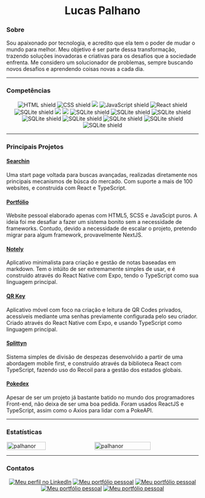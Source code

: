 <!-- https://dev.to/envoy_/150-badges-for-github-pnk#github-stats -->

<h1 align="center">Lucas Palhano</h1>

### Sobre
Sou apaixonado por tecnologia, e acredito que ela tem o poder de mudar o mundo para melhor. Meu objetivo é ser parte dessa transformação, trazendo soluções inovadoras e criativas para os desafios que a sociedade enfrenta. Me considero um solucionador de problemas, sempre buscando novos desafios e aprendendo coisas novas a cada dia.

---

### Competências
<p align="center">
  <img src="https://img.shields.io/badge/HTML5-E34F26?style=for-the-badge&logo=html5&logoColor=white" alt="HTML shield">
  <img src="https://img.shields.io/badge/CSS3-1572B6?style=for-the-badge&logo=css3&logoColor=white" alt="CSS shield">
  <img src="https://img.shields.io/badge/sass-CC6699?style=for-the-badge&logo=sass&logoColor=white"/>
  <img src="https://img.shields.io/badge/JavaScript-F7DF1E?style=for-the-badge&logo=javascript&logoColor=black" alt="JavaScript shield">
  <img src="https://img.shields.io/badge/React-20232A?style=for-the-badge&logo=react&logoColor=61DAFB" alt="React shield"/>
  <img src="https://img.shields.io/badge/SQLite3-07405E?style=for-the-badge&logo=sqlite&logoColor=white" alt="SQLite shield" />
  <img src="https://img.shields.io/badge/styled components-3C3C3C?style=for-the-badge&logo=styled-components&logoColor=DB7093">
  <img src="https://img.shields.io/badge/axios-ffffff?style=for-the-badge&logo=axios&logoColor=5A29E4">
  <img src="https://img.shields.io/badge/Figma-F24E1E?style=for-the-badge&logo=figma&logoColor=white" alt="SQLite shield" />
  <img src="https://img.shields.io/badge/GIT-E44C30?style=for-the-badge&logo=git&logoColor=white" alt="SQLite shield" />
  <img src="https://img.shields.io/badge/GitHub-100000?style=for-the-badge&logo=github&logoColor=white" alt="SQLite shield" />
  <img src="https://img.shields.io/badge/TypeScript-007ACC?style=for-the-badge&logo=typescript&logoColor=white" alt="SQLite shield" />
  <img src="https://img.shields.io/badge/Python-3776AB?style=for-the-badge&logo=python&logoColor=white" alt="SQLite shield" />   
  <img src="https://img.shields.io/badge/React_Native-20232A?style=for-the-badge&logo=react&logoColor=61DAFB" alt="SQLite shield" />
  <img src="https://img.shields.io/badge/MySQL-00000F?style=for-the-badge&logo=mysql&logoColor=white" alt="SQLite shield" />
  <img src="https://img.shields.io/badge/Java-ED8B00?style=for-the-badge&logo=openjdk&logoColor=white" alt="SQLite shield" />
</p>

---

### Principais Projetos
#### [Searchin](https://searchin-beta.vercel.app/)
Uma start page voltada para buscas avançadas, realizadas diretamente nos principais mecanismos de búsca do mercado. Com suporte a mais de 100 websites, e construida com React e TypeScript.
#### [Portfólio](https://lucaspalhano.com.br/)
Website pessoal elaborado apenas com HTML5, SCSS e JavaScipt puros. A ideia foi me desafiar a fazer um sistema bonito sem a necessidade de frameworks. Contudo, devido a necessidade de escalar o projeto, pretendo migrar para algum framework, provavelmente NextJS.
#### [Notely](https://github.com/Palhanor/Notely)
Aplicativo minimalista para criação e gestão de notas baseadas em markdown. Tem o intúito de ser extremamente simples de usar, e é construído através do React Native com Expo, tendo o TypeScript como sua linguagem principal.
#### [QR Key](https://github.com/Palhanor/QR-Key)
Aplicativo móvel com foco na criação e leitura de QR Codes privados, acessíveis mediante uma senhas previamente configurada pelo seu criador. Criado através do React Native com Expo, e usando TypeScript como linguagem principal.
#### [Splittyn](https://palhanor.github.io/Splittyn/)
Sistema simples de divisão de despezas desenvolvido a partir de uma abordagem mobile first, e construído através da biblioteca React com TypeScript, fazendo uso do Recoil para a gestão dos estados globais.
#### [Pokedex](https://palhanor.github.io/Pokedex/)
Apesar de ser um projeto já bastante batido no mundo dos programadores Front-end, não deixa de ser uma boa pedida. Foram usados ReactJS e TypeScript, assim como o Axios para lidar com a PokeAPI.

---

### Estatísticas

<p style="display: flex; justify-content: space-around">
<img src="https://github-readme-stats.vercel.app/api/top-langs?username=palhanor&show_icons=true&theme=dark&title_color=ffffff&text_color=ffffff&locale=en&layout=compact" alt="palhanor" width="45%" />
    <img src="https://github-readme-stats.vercel.app/api?username=palhanor&show_icons=true&theme=dark&title_color=ffffff&text_color=ffffff&locale=en&layout=compact" alt="palhanor" width="54%" />
</p>

---

### Contatos
<p align="center">
   <a href="https://www.linkedin.com/in/lucaspalhano" target="_blank"><img src="https://img.shields.io/badge/-LinkedIn-%230077B5?style=for-the-badge&logo=linkedin&logoColor=white" alt="Meu perfil no LinkedIn"></a>
  <a href="https://www.lucaspalhano.com.br/" target="_blank"><img src="https://img.shields.io/badge/PORTFOLIO-0A182E?style=for-the-badge" alt="Meu portfólio pessoal"></a>
  <a href="https://medium.com/@lucaspalhanof" target="_blank"><img src="https://img.shields.io/badge/Medium-12100E?style=for-the-badge&logo=medium&logoColor=white" alt="Meu portfólio pessoal"></a>
  <a href="https://www.behance.net/lucaspalhano2" target="_blank"><img src="https://img.shields.io/badge/Behance-0054F7?style=for-the-badge&logo=behance&logoColor=white" alt="Meu portfólio pessoal"></a>
  <a href="mailto:lucaspalhanof@gmail.com" target="_blank"><img src="https://img.shields.io/badge/Gmail-D14836?style=for-the-badge&logo=gmail&logoColor=white" alt="Meu portfólio pessoal"></a>
</p>

